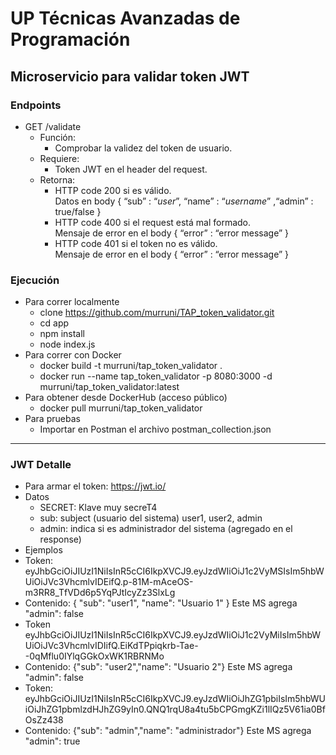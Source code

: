 # UP Técnicas Avanzadas de Programación

## Microservicio para validar token JWT

### Endpoints
* GET /validate
  * Función:
    * Comprobar la validez del token de usuario.
  * Requiere:
    * Token JWT en el header del request.
  * Retorna:
    * HTTP code 200 si es válido. <br />
      Datos en body { “sub” : “_user_”, “name” : “_username_” ,“admin” : true/false }
    * HTTP code 400 si el request está mal formado. <br />
      Mensaje de error en el body { “error” : “error message” }
    * HTTP code 401 si el token no es válido. <br />
      Mensaje de error en el body { “error” : “error message” }

### Ejecución

* Para correr localmente<br>
  * clone https://github.com/murruni/TAP_token_validator.git<br>
  * cd app
  * npm install
  * node index.js
* Para correr con Docker
  * docker build -t murruni/tap_token_validator .
  * docker run --name tap_token_validator -p 8080:3000 -d murruni/tap_token_validator:latest
* Para obtener desde DockerHub (acceso público)
  * docker pull murruni/tap_token_validator
* Para pruebas 
  * Importar en Postman el archivo postman_collection.json

---

### JWT Detalle

* Para armar el token: https://jwt.io/ 
* Datos
  * SECRET: Klave muy secreT4
  * sub: subject (usuario del sistema) user1, user2, admin
  * admin: indica si es administrador del sistema (agregado en el response)
* Ejemplos
 * Token: eyJhbGciOiJIUzI1NiIsInR5cCI6IkpXVCJ9.eyJzdWIiOiJ1c2VyMSIsIm5hbWUiOiJVc3VhcmlvIDEifQ.p-81M-mAceOS-m3RR8_TfVDd6p5YqPJtIcyZz3SlxLg
  * Contenido: { "sub": "user1", "name": "Usuario 1" } Este MS agrega "admin": false
 * Token eyJhbGciOiJIUzI1NiIsInR5cCI6IkpXVCJ9.eyJzdWIiOiJ1c2VyMiIsIm5hbWUiOiJVc3VhcmlvIDIifQ.EiKdTPpiqkrb-Tae--0qMflu0IYlqGGkOxWK1RBRNMo
  * Contenido: {"sub": "user2","name": "Usuario 2"} Este MS agrega "admin": false
 * Token: eyJhbGciOiJIUzI1NiIsInR5cCI6IkpXVCJ9.eyJzdWIiOiJhZG1pbiIsIm5hbWUiOiJhZG1pbmlzdHJhZG9yIn0.QNQ1rqU8a4tu5bCPGmgKZi1lIQz5V61ia0BfOsZz438
  * Contenido: {"sub": "admin","name": "administrador"} Este MS agrega "admin": true
